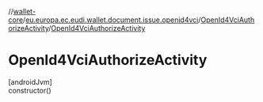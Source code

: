 //[wallet-core](../../../index.md)/[eu.europa.ec.eudi.wallet.document.issue.openid4vci](../index.md)/[OpenId4VciAuthorizeActivity](index.md)/[OpenId4VciAuthorizeActivity](-open-id4-vci-authorize-activity.md)

# OpenId4VciAuthorizeActivity

[androidJvm]\
constructor()

